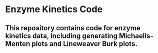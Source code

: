 # Enzyme Kinetics Code

## This repository contains code for enzyme kinetics data, including generating Michaelis-Menten plots and Lineweaver Burk plots.